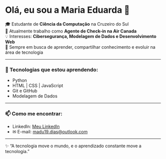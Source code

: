 # Olá, eu sou a Maria Eduarda 👋

🎓 Estudante de **Ciência da Computação** na Cruzeiro do Sul  
💼 Atualmente trabalho como **Agente de Check-in na Air Canada**  
💡 Interesses: **Cibersegurança, Modelagem de Dados e Desenvolvimento Web**  
🚀 Sempre em busca de aprender, compartilhar conhecimento e evoluir na área de tecnologia  

---

### 🌱 Tecnologias que estou aprendendo:
- Python  
- HTML | CSS | JavaScript  
- Git e GitHub  
- Modelagem de Dados  

---

### 📫 Como me encontrar:
- LinkedIn: [Meu LinkedIn](https://www.linkedin.com/in/maria-eduarda-gonçalves-dias-3a6674311)  
- ✉ E-mail: madu19.dias@outlook.com

---

✨ “A tecnologia move o mundo, e o aprendizado constante move a tecnologia.”
